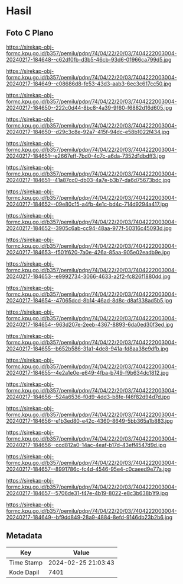 # Hasil

## Foto C Plano

https://sirekap-obj-formc.kpu.go.id/b357/pemilu/pdpr/74/04/22/20/03/7404222003004-20240217-184648--c62df0fb-d3b5-46cb-93d6-01966ca799d5.jpg

https://sirekap-obj-formc.kpu.go.id/b357/pemilu/pdpr/74/04/22/20/03/7404222003004-20240217-184649--c08686d8-fe53-43d3-aab3-6ec3c617cc50.jpg

https://sirekap-obj-formc.kpu.go.id/b357/pemilu/pdpr/74/04/22/20/03/7404222003004-20240217-184650--222c0d44-8bc8-4a39-9f60-f6882d16d605.jpg

https://sirekap-obj-formc.kpu.go.id/b357/pemilu/pdpr/74/04/22/20/03/7404222003004-20240217-184650--d29c3c8e-92a7-415f-94dc-e58b1022f434.jpg

https://sirekap-obj-formc.kpu.go.id/b357/pemilu/pdpr/74/04/22/20/03/7404222003004-20240217-184651--e2667eff-7bd0-4c7c-a6da-7352d1dbdff3.jpg

https://sirekap-obj-formc.kpu.go.id/b357/pemilu/pdpr/74/04/22/20/03/7404222003004-20240217-184651--41a87cc0-db03-4a7e-b3b7-da6d75673bdc.jpg

https://sirekap-obj-formc.kpu.go.id/b357/pemilu/pdpr/74/04/22/20/03/7404222003004-20240217-184652--09e80c15-a4fb-4e1c-bd4c-714d9294a417.jpg

https://sirekap-obj-formc.kpu.go.id/b357/pemilu/pdpr/74/04/22/20/03/7404222003004-20240217-184652--3905c6ab-cc94-48aa-977f-50316c45093d.jpg

https://sirekap-obj-formc.kpu.go.id/b357/pemilu/pdpr/74/04/22/20/03/7404222003004-20240217-184653--f501f620-7a0e-426a-85aa-905e02eadb9e.jpg

https://sirekap-obj-formc.kpu.go.id/b357/pemilu/pdpr/74/04/22/20/03/7404222003004-20240217-184653--e9992734-3066-4633-a2f2-fc826f1880dd.jpg

https://sirekap-obj-formc.kpu.go.id/b357/pemilu/pdpr/74/04/22/20/03/7404222003004-20240217-184654--47065dcd-8b14-46ad-8d8c-d8af338ad5b5.jpg

https://sirekap-obj-formc.kpu.go.id/b357/pemilu/pdpr/74/04/22/20/03/7404222003004-20240217-184654--963d207e-2eeb-4367-8893-6da0ed30f3ed.jpg

https://sirekap-obj-formc.kpu.go.id/b357/pemilu/pdpr/74/04/22/20/03/7404222003004-20240217-184655--b652b586-31a1-4de8-941a-fd8aa38e9dfb.jpg

https://sirekap-obj-formc.kpu.go.id/b357/pemilu/pdpr/74/04/22/20/03/7404222003004-20240217-184655--4e2a1e0e-e649-4fba-b749-f9b634dc1812.jpg

https://sirekap-obj-formc.kpu.go.id/b357/pemilu/pdpr/74/04/22/20/03/7404222003004-20240217-184656--524a6536-f0d9-4dd3-b8fe-f46f82d94d7d.jpg

https://sirekap-obj-formc.kpu.go.id/b357/pemilu/pdpr/74/04/22/20/03/7404222003004-20240217-184656--e1b3ed80-e42c-4360-8649-5bb365a1b883.jpg

https://sirekap-obj-formc.kpu.go.id/b357/pemilu/pdpr/74/04/22/20/03/7404222003004-20240217-184656--ccd812a0-14ac-4eaf-b17d-43eff4547d9d.jpg

https://sirekap-obj-formc.kpu.go.id/b357/pemilu/pdpr/74/04/22/20/03/7404222003004-20240217-184657--8991786c-fc4d-4546-95e4-c0caeed9e77a.jpg

https://sirekap-obj-formc.kpu.go.id/b357/pemilu/pdpr/74/04/22/20/03/7404222003004-20240217-184657--5706de31-f47e-4b19-8022-e8c3b638b1f9.jpg

https://sirekap-obj-formc.kpu.go.id/b357/pemilu/pdpr/74/04/22/20/03/7404222003004-20240217-184649--bf9dd849-28a9-4884-8efd-9146db23b2b6.jpg


## Metadata

| Key        | Value               |
| ---------- | ------------------- |
| Time Stamp | 2024-02-25 21:03:43 |
| Kode Dapil | 7401                |



